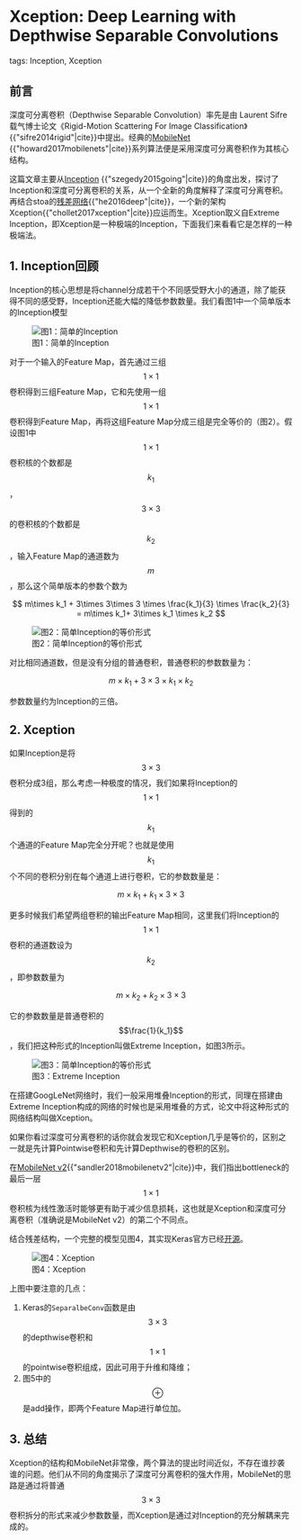 # Xception: Deep Learning with Depthwise Separable Convolutions

tags: Inception, Xception

## 前言

深度可分离卷积（Depthwise Separable Convolution）率先是由 Laurent Sifre载气博士论文《Rigid-Motion Scattering For Image Classification》{{"sifre2014rigid"|cite}}中提出。经典的[MobileNet](https://senliuy.gitbooks.io/advanced-deep-learning/content/di-yi-zhang-ff1a-jing-dian-wang-luo/mobilenetxiang-jie.html) {{"howard2017mobilenets"|cite}}系列算法便是采用深度可分离卷积作为其核心结构。

这篇文章主要从[Inception](https://senliuy.gitbooks.io/advanced-deep-learning/content/di-yi-zhang-ff1a-jing-dian-wang-luo/going-deeper-with-convolutions.html) {{"szegedy2015going"|cite}}的角度出发，探讨了Inception和深度可分离卷积的关系，从一个全新的角度解释了深度可分离卷积。再结合stoa的[残差网络](https://senliuy.gitbooks.io/advanced-deep-learning/content/di-yi-zhang-ff1a-jing-dian-wang-luo/deep-residual-learning-for-image-recognition.html){{"he2016deep"|cite}}，一个新的架构Xception{{"chollet2017xception"|cite}}应运而生。Xception取义自Extreme Inception，即Xception是一种极端的Inception，下面我们来看看它是怎样的一种极端法。

## 1. Inception回顾

Inception的核心思想是将channel分成若干个不同感受野大小的通道，除了能获得不同的感受野，Inception还能大幅的降低参数数量。我们看图1中一个简单版本的Inception模型

<figure>
<img src="/assets/Xception_1.png" alt="图1：简单的Inception"/>
<figcaption>图1：简单的Inception</figcaption>
</figure>

对于一个输入的Feature Map，首先通过三组$$1\times1$$卷积得到三组Feature Map，它和先使用一组$$1\times1$$卷积得到Feature Map，再将这组Feature Map分成三组是完全等价的（图2）。假设图1中$$1\times1$$卷积核的个数都是$$k_1$$，$$3\times3$$的卷积核的个数都是$$k_2$$，输入Feature Map的通道数为$$m$$，那么这个简单版本的参数个数为


$$
m\times k_1 + 3\times 3\times 3 \times \frac{k_1}{3} \times \frac{k_2}{3} = m\times k_1+ 3\times k_1 \times k_2
$$


<figure>
<img src="/assets/Xception_2.png" alt="图2：简单Inception的等价形式"/>
<figcaption>图2：简单Inception的等价形式</figcaption>
</figure>

对比相同通道数，但是没有分组的普通卷积，普通卷积的参数数量为：


$$
m\times k_1 + 3\times3\times k_1 \times k_2
$$


参数数量约为Inception的三倍。

## 2. Xception

如果Inception是将$$3\times3$$卷积分成3组，那么考虑一种极度的情况，我们如果将Inception的$$1\times1$$得到的$$k_1$$个通道的Feature Map完全分开呢？也就是使用$$k_1$$个不同的卷积分别在每个通道上进行卷积，它的参数数量是：


$$
m\times k_1 + k_1\times 3\times 3
$$


更多时候我们希望两组卷积的输出Feature Map相同，这里我们将Inception的$$1\times1$$卷积的通道数设为$$k_2$$，即参数数量为


$$
m\times k_2 + k_2\times 3\times 3
$$


它的参数数量是普通卷积的$$\frac{1}{k_1}$$，我们把这种形式的Inception叫做Extreme Inception，如图3所示。

<figure>
<img src="/assets/Xception_3.png" alt="图3：简单Inception的等价形式"/>
<figcaption>图3：Extreme Inception</figcaption>
</figure>



在搭建GoogLeNet网络时，我们一般采用堆叠Inception的形式，同理在搭建由Extreme Inception构成的网络的时候也是采用堆叠的方式，论文中将这种形式的网络结构叫做Xception。

如果你看过深度可分离卷积的话你就会发现它和Xception几乎是等价的，区别之一就是先计算Pointwise卷积和先计算Depthwise的卷积的区别。

在[MobileNet v2](https://senliuy.gitbooks.io/advanced-deep-learning/content/di-yi-zhang-ff1a-jing-dian-wang-luo/mobilenetxiang-jie.html){{"sandler2018mobilenetv2"|cite}}中，我们指出bottleneck的最后一层$$1\times1$$卷积核为线性激活时能够更有助于减少信息损耗，这也就是Xception和深度可分离卷积（准确说是MobileNet v2）的第二个不同点。

结合残差结构，一个完整的模型见图4，其实现Keras官方已经[开源](https://github.com/keras-team/keras-applications/blob/master/keras_applications/xception.py)。

<figure>
<img src="/assets/Xception_4.png" alt="图4：Xception"/>
<figcaption>图4：Xception</figcaption>
</figure>


上图中要注意的几点：

1. Keras的```SeparalbeConv```函数是由$$3\times3$$的depthwise卷积和$$1\times1$$的pointwise卷积组成，因此可用于升维和降维；
2. 图5中的$$\oplus$$是add操作，即两个Feature Map进行单位加。

## 3. 总结

Xception的结构和MobileNet非常像，两个算法的提出时间近似，不存在谁抄袭谁的问题。他们从不同的角度揭示了深度可分离卷积的强大作用，MobileNet的思路是通过将普通$$3\times3$$卷积拆分的形式来减少参数数量，而Xception是通过对Inception的充分解耦来完成的。

